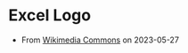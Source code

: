 # Excel Logo
- From [Wikimedia Commons](https://commons.wikimedia.org/wiki/File:Microsoft_Office_Excel_(2019%E2%80%93present).svg) on 2023-05-27